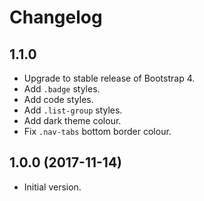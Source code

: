 # Changelog

## 1.1.0

- Upgrade to stable release of Bootstrap 4.
- Add `.badge` styles.
- Add code styles.
- Add `.list-group` styles.
- Add dark theme colour.
- Fix `.nav-tabs` bottom border colour.

## 1.0.0 (2017-11-14)

- Initial version.
